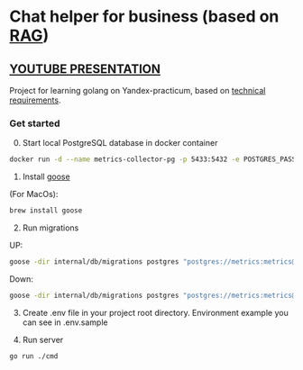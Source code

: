 # Chat helper for business (based on [RAG](https://habr.com/ru/articles/779526/))

## [YOUTUBE PRESENTATION](https://youtu.be/WwrNv7uGQdQ)

Project for learning golang on Yandex-practicum, based on [technical requirements](https://docs.google.com/document/d/1jaTT-PtvjUUaQoy0HK6dxhJ1OUSWX7NcRoQiCHpzRPk/edit?usp=sharing).

### Get started

0. Start local PostgreSQL database in docker container

```bash
docker run -d --name metrics-collector-pg -p 5433:5432 -e POSTGRES_PASSWORD=metrics -e POSTGRES_USER=metrics -e POSTGRES_DB=metrics postgres
```

1. Install [goose](https://github.com/pressly/goose?tab=readme-ov-file#up)

(For MacOs):
```bash
brew install goose
```

2. Run migrations

UP:
```bash
goose -dir internal/db/migrations postgres "postgres://metrics:metrics@localhost:5433/metrics?sslmode=disable" up 
```

Down:
```bash
goose -dir internal/db/migrations postgres "postgres://metrics:metrics@localhost:5433/metrics?sslmode=disable" down 
```

3. Create .env file in your project root directory. Environment example you can see in .env.sample

4. Run server

```bash
go run ./cmd
```